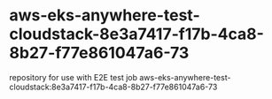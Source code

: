 # aws-eks-anywhere-test-cloudstack-8e3a7417-f17b-4ca8-8b27-f77e861047a6-73
repository for use with E2E test job aws-eks-anywhere-test-cloudstack:8e3a7417-f17b-4ca8-8b27-f77e861047a6-73
